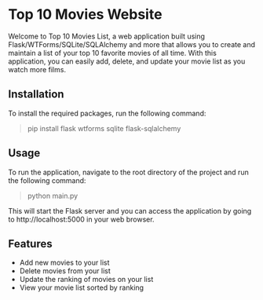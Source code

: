 # Top 10 Movies Website

Welcome to Top 10 Movies List, a web application built using Flask/WTForms/SQLite/SQLAlchemy and more that allows 
you to create and maintain a list of your 
top 10 favorite movies of all time. With this application, you can easily add, delete, and update
your movie list as you watch more films.


## Installation
To install the required packages, run the following command:

>  pip install flask wtforms sqlite flask-sqlalchemy 


## Usage
To run the application, navigate to the root directory of the project and run the following command:

>  python main.py

This will start the Flask server and you can access the application by going to http://localhost:5000 in your web browser.


## Features
* Add new movies to your list
* Delete movies from your list
* Update the ranking of movies on your list
* View your movie list sorted by ranking
